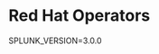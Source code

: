 # Red Hat Operators

<!-- renovate: datasource=custom.splunk-operator depName=splunk-operator versioning=semver -->
SPLUNK_VERSION=3.0.0
